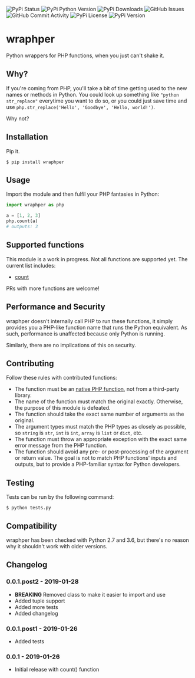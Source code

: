 ![PyPi Status](https://img.shields.io/pypi/status/wraphper.svg) ![PyPi Python Version](https://img.shields.io/pypi/pyversions/wraphper.svg) ![PyPi Downloads](https://img.shields.io/pypi/dm/wraphper.svg) ![GitHub Issues](https://img.shields.io/github/issues-raw/aalaap/wraphper.svg) ![GitHub Commit Activity](https://img.shields.io/github/commit-activity/y/aalaap/wraphper.svg) ![PyPi License](https://img.shields.io/pypi/l/wraphper.svg) ![PyPi Version](https://img.shields.io/pypi/v/wraphper.svg)

# wraphper

Python wrappers for PHP functions, when you just can't shake it.

## Why?

If you're coming from PHP, you'll take a bit of time getting used to the new names or methods in Python. You could look up something like `"python str_replace"` everytime you want to do so, or you could just save time and use `php.str_replace('Hello', 'Goodbye', 'Hello, world!')`.

Why not?

## Installation

Pip it.

```
$ pip install wraphper
```

## Usage

Import the module and then fulfil your PHP fantasies in Python:

```python
import wraphper as php

a = [1, 2, 3]
php.count(a)
# outputs: 3
```

## Supported functions

This module is a work in progress. Not all functions are supported yet. The current list includes:

- [count](http://php.net/manual/en/function.count.php)

PRs with more functions are welcome!

## Performance and Security

wraphper doesn't internally call PHP to run these functions, it simply provides you a PHP-like function name that runs the Python equivalent. As such, performance is unaffected because only Python is running.

Similarly, there are no implications of this on security.

## Contributing

Follow these rules with contributed functions:

- The function must be an [native PHP function](http://php.net/manual/en/funcref.php), not from a third-party library. 
- The name of the function must match the original exactly. Otherwise, the purpose of this module is defeated.
- The function should take the exact same number of arguments as the original.
- The argument types must match the PHP types as closely as possible, so `string` is `str`, `int` is `int`, `array` is `list` or `dict`, etc.
- The function must throw an appropriate exception with the exact same error message from the PHP function.
- The function should avoid any pre- or post-processing of the argument or return value. The goal is not to match PHP functions' inputs and outputs, but to provide a PHP-familiar syntax for Python developers.

## Testing

Tests can be run by the following command:

```
$ python tests.py
```

## Compatibility

wraphper has been checked with Python 2.7 and 3.6, but there's no reason why it shouldn't work with older versions.

## Changelog

### 0.0.1.post2 - 2019-01-28

- **BREAKING** Removed class to make it easier to import and use
- Added tuple support
- Added more tests
- Added changelog

### 0.0.1.post1 - 2019-01-26

- Added tests

### 0.0.1 - 2019-01-26

- Initial release with count() function